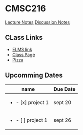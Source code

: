 # CMSC216

[Lecture Notes](/lecture)
[Discussion Notes](/discussion)

## CLass Links
- [ELMS link](https://umd.instructure.com/courses/1335801)
- [Class Page](https://www.cs.umd.edu/class/fall2022/cmsc216/)
- [Pizza](https://piazza.com/class/l6y9bpb3m0u2m5/post/228)

## Upcomming Dates
| name                              | Due Date |
|-----------------------------------|----------|
| <ul><li>- [x] project 1</li></ul> | sept 20  |
| <ul><li>- [ ] project 1</li></ul> | sept 26  |
